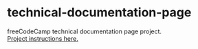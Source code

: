 # technical-documentation-page
freeCodeCamp technical documentation page project.<br>
<a href="https://www.freecodecamp.org/learn/responsive-web-design/responsive-web-design-projects/build-a-technical-documentation-page">Project instructions here.</a>
